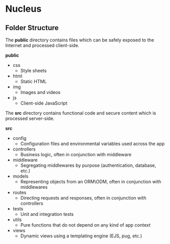 # Nucleus

## Folder Structure

The **public** directory contains files which can be safely exposed to the Internet and processed client-side. 

**public**
* css
  * Style sheets
* html
  * Static HTML
* img
  * Images and videos
* js
  * Client-side JavaScript

The **src** directory contains functional code and secure content which is processed server-side.

**src**
* config
  * Configuration files and environmental variables used across the app
* controllers
  * Business logic, often in conjunction with middleware
* middleware
  * Segregating middlewares by purpose (authentication, database, etc.)
* models
  * Representing objects from an ORM\ODM, often in conjunction with middlewares
* routes
  * Directing requests and responses, often in conjunction with controllers
* tests
  * Unit and integration tests
* utils
  * Pure functions that do not depend on any kind of app context
* views
  * Dynamic views using a templating engine (EJS, pug, etc.)